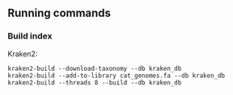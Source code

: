 ## Running commands
### Build index
Kraken2:
```
kraken2-build --download-taxonomy --db kraken_db
kraken2-build --add-to-library cat_genomes.fa --db kraken_db
kraken2-build --threads 8 --build --db kraken_db
```
